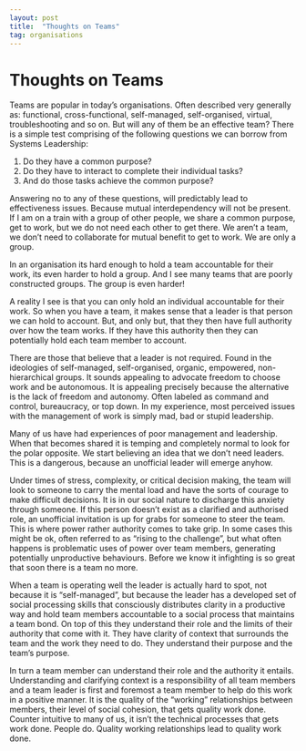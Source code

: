 ```yaml
---
layout: post
title:	"Thoughts on Teams"
tag: organisations
---
```


# Thoughts on Teams

Teams are popular in today’s organisations. Often described very generally as: functional, cross-functional, self-managed, self-organised, virtual, troubleshooting and so on. But will any of them be an effective team? There is a simple test comprising of the following questions we can borrow from Systems Leadership:
1. Do they have a common purpose?
1. Do they have to interact to complete their individual tasks?
1. And do those tasks achieve the common purpose?

Answering no to any of these questions, will predictably lead to effectiveness issues. Because mutual interdependency will not be present. If I am on a train with a group of other people, we share a common purpose, get to work, but we do not need each other to get there. We aren’t a team, we don’t need to collaborate for mutual benefit to get to work. We are only a group. 

In an organisation its hard enough to hold a team accountable for their work, its even harder to hold a group. And I see many teams that are poorly constructed groups. The group is even harder!

A reality I see is that you can only hold an individual accountable for their work. So when you have a team, it makes sense that a leader is that person we can hold to account. But, and only but, that they then have full authority over how the team works. If they have this authority then they can potentially hold each team member to account.

There are those that believe that a leader is not required. Found in the ideologies of self-managed, self-organised, organic, empowered, non-hierarchical groups. It sounds appealing to advocate freedom to choose work and be autonomous. It is appealing precisely because the alternative is the lack of freedom and autonomy. Often labeled as command and control, bureaucracy, or top down. In my experience, most perceived issues with the management of work is simply mad, bad or stupid leadership. 

Many of us have had experiences of poor management and leadership. When that becomes shared it is temping and completely normal to look for the polar opposite. We start believing an idea that we don’t need leaders. This is a dangerous, because an unofficial leader will emerge anyhow.

Under times of stress, complexity, or critical decision making, the team will look to someone to carry the mental load and have the sorts of courage to make difficult decisions. It is in our social nature to discharge this anxiety through someone. If this person doesn’t exist as a clarified and authorised role, an unofficial invitation is up for grabs for someone to steer the team. This is where power rather authority comes to take grip. In some cases this might be ok, often referred to as “rising to the challenge”, but what often happens is problematic uses of power over team members, generating potentially unproductive behaviours. Before we know it infighting is so great that soon there is a team no more.

When a team is operating well the leader is actually hard to spot, not because it is “self-managed”, but because the leader has a developed set of social processing skills that consciously distributes clarity in a productive way and hold team members accountable to a social process that maintains a team bond. On top of this they understand their role and the limits of their authority that come with it. They have clarity of context that surrounds the team and the work they need to do. They understand their purpose and the team’s purpose.

In turn a team member can understand their role and the authority it entails. Understanding and clarifying context is a responsibility of all team members and a team leader is first and foremost a team member to help do this work in a positive manner. It is the quality of the “working” relationships between members, their level of social cohesion, that gets quality work done. Counter intuitive to many of us, it isn’t the technical processes that gets work done. People do. Quality working relationships lead to quality work done.